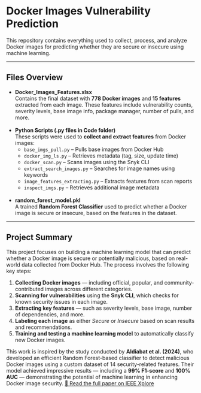 <!DOCTYPE html>
<html lang="en">
<head>
  <meta charset="UTF-8">
  
</head>
<body>

  <h1> Docker Images Vulnerability Prediction</h1>

  <p>
    This repository contains everything used to collect, process, and analyze Docker images for predicting whether they are secure or insecure using machine learning.
  </p>

  <hr>

  <h2> <strong>Files Overview</strong></h2>
  <ul>
    <li>
      <strong>Docker_Images_Features.xlsx</strong><br>
      Contains the final dataset with <strong>778 Docker images</strong> and <strong>15 features</strong> extracted from each image. These features include vulnerability counts, severity levels, base image info, package manager, number of pulls, and more.
    </li>
    <br>
    <li>
      <strong>Python Scripts (.py files in Code folder)</strong><br>
      These scripts were used to <strong>collect and extract features</strong> from Docker images:
      <ul>
        <li><code>base_imgs_pull.py</code> – Pulls base images from Docker Hub</li>
        <li><code>docker_img_ls.py</code> – Retrieves metadata (tag, size, update time)</li>
        <li><code>docker_scan.py</code> – Scans images using the Snyk CLI</li>
        <li><code>extract_search_images.py</code> – Searches for image names using keywords</li>
        <li><code>image_features_extracting.py</code> – Extracts features from scan reports</li>
        <li><code>inspect_imgs.py</code> – Retrieves additional image metadata</li>
      </ul>
    </li>
    <br>
    <li>
      <strong>random_forest_model.pkl</strong><br>
      A trained <strong>Random Forest Classifier</strong> used to predict whether a Docker image is secure or insecure, based on the features in the dataset.
    </li>
  </ul>

  <hr>

  <h2> <strong>Project Summary</strong></h2>

<p>
  This project focuses on building a machine learning model that can predict whether a Docker image is secure or potentially malicious, based on real-world data collected from Docker Hub. The process involves the following key steps:
</p>

<ol>
  <li><strong>Collecting Docker images</strong> — including official, popular, and community-contributed images across different categories.</li>
  <li><strong>Scanning for vulnerabilities</strong> using the <strong>Snyk CLI</strong>, which checks for known security issues in each image.</li>
  <li><strong>Extracting key features</strong> — such as severity levels, base image, number of dependencies, and more.</li>
  <li><strong>Labeling each image</strong> as either <em>Secure</em> or <em>Insecure</em> based on scan results and recommendations.</li>
  <li><strong>Training and testing a machine learning model</strong> to automatically classify new Docker images.</li>
</ol>

<p>
  This work is inspired by the study conducted by <strong>Aldiabat et al. (2024)</strong>, who developed an efficient Random Forest-based classifier to detect malicious Docker images using a custom dataset of 14 security-related features. Their model achieved impressive results — including a <strong>99% F1-score</strong> and <strong>100% AUC</strong> — demonstrating the potential of machine learning in enhancing Docker image security.  
  <a href="https://ieeexplore.ieee.org/document/10768874" target="_blank">📄 Read the full paper on IEEE Xplore</a>
</p>


</body>
</html>
